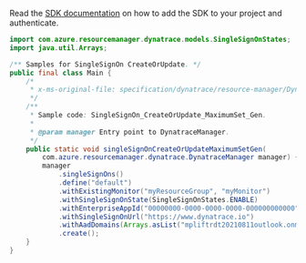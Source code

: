 Read the [SDK documentation](https://github.com/Azure/azure-sdk-for-java/blob/azure-resourcemanager-dynatrace_1.0.0-beta.1/sdk/dynatrace/azure-resourcemanager-dynatrace/README.md) on how to add the SDK to your project and authenticate.

```java
import com.azure.resourcemanager.dynatrace.models.SingleSignOnStates;
import java.util.Arrays;

/** Samples for SingleSignOn CreateOrUpdate. */
public final class Main {
    /*
     * x-ms-original-file: specification/dynatrace/resource-manager/Dynatrace.Observability/preview/2021-09-01-preview/examples/SingleSignOn_CreateOrUpdate_MaximumSet_Gen.json
     */
    /**
     * Sample code: SingleSignOn_CreateOrUpdate_MaximumSet_Gen.
     *
     * @param manager Entry point to DynatraceManager.
     */
    public static void singleSignOnCreateOrUpdateMaximumSetGen(
        com.azure.resourcemanager.dynatrace.DynatraceManager manager) {
        manager
            .singleSignOns()
            .define("default")
            .withExistingMonitor("myResourceGroup", "myMonitor")
            .withSingleSignOnState(SingleSignOnStates.ENABLE)
            .withEnterpriseAppId("00000000-0000-0000-0000-000000000000")
            .withSingleSignOnUrl("https://www.dynatrace.io")
            .withAadDomains(Arrays.asList("mpliftrdt20210811outlook.onmicrosoft.com"))
            .create();
    }
}
```
